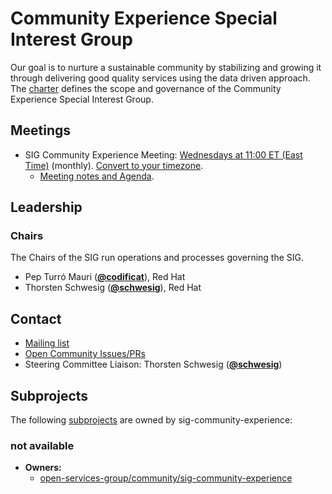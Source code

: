 <!---
This is an autogenerated file!

Please do not edit this file directly, but instead make changes to the
sigs.yaml file in the project root.

This file is part of https://github.com/open-services-group/community

To understand how this file is generated, see https://git.k8s.io/community/generator/README.md
--->
# Community Experience Special Interest Group

Our goal is to nurture a sustainable community by stabilizing and growing it through delivering good quality services using the data driven approach.
The [charter](charter.md) defines the scope and governance of the Community Experience Special Interest Group.

## Meetings
* SIG Community Experience Meeting: [Wednesdays at 11:00 ET (East Time)](https://meet.google.com/tig-yuxq-fyh) (monthly). [Convert to your timezone](http://www.thetimezoneconverter.com/?t=11:00&tz=ET%20%28East%20Time%29).
  * [Meeting notes and Agenda](https://docs.google.com/document/d/1t47S9JUZbI3q0_LgVtaBKYsaGqnOP6YSG6x8XaBhiew).

## Leadership

### Chairs
The Chairs of the SIG run operations and processes governing the SIG.

* Pep Turró Mauri (**[@codificat](https://github.com/codificat)**), Red Hat
* Thorsten Schwesig (**[@schwesig](https://github.com/schwesig)**), Red Hat

## Contact
- [Mailing list]()
- [Open Community Issues/PRs](https://github.com/open-services-group/community/labels/sig%2Fcommunity-experience)
- Steering Committee Liaison: Thorsten Schwesig (**[@schwesig](https://github.com/schwesig)**)

## Subprojects

The following [subprojects][subproject-definition] are owned by sig-community-experience:
### not available
- **Owners:**
  - [open-services-group/community/sig-community-experience](https://github.com/open-services-group/community/blob/main/sig-community-experience/OWNERS)

[subproject-definition]: https://github.com/open-services-group/community/blob/main/governance.md#subprojects
[subproject-lifecycle]: https://github.com/open-services-group/community/blob/main/subproject-lifecycle.md
<!-- BEGIN CUSTOM CONTENT -->

<!-- END CUSTOM CONTENT -->
